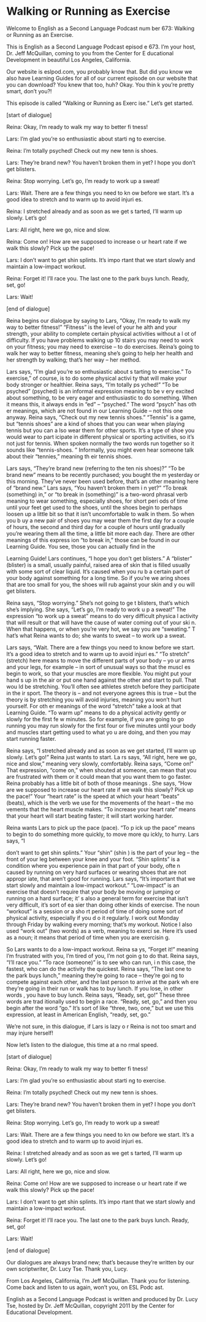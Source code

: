 # Walking or Running as Exercise

Welcome to English as a Second Language Podcast num ber 673: Walking or Running as an Exercise. 

This is English as a Second Language Podcast episod e 673.  I’m your host, Dr. Jeff McQuillan, coming to you from the Center for E ducational Development in beautiful Los Angeles, California. 

Our website is eslpod.com, you probably know that.  But did you know we also have Learning Guides for all of our current episode  on our website that you can download?  You knew that too, huh?  Okay.  You thin k you’re pretty smart, don’t you?!   

This episode is called “Walking or Running as Exerc ise.”  Let’s get started. 

[start of dialogue] 

Reina:  Okay, I’m ready to walk my way to better fi tness! 

Lars:  I’m glad you’re so enthusiastic about starti ng to exercise.   

Reina:  I’m totally psyched!  Check out my new tenn is shoes.   

Lars:  They’re brand new?  You haven’t broken them in yet?  I hope you don’t get blisters. 

Reina:  Stop worrying.  Let’s go, I’m ready to work  up a sweat! 

Lars:  Wait.  There are a few things you need to kn ow before we start.  It’s a good idea to stretch and to warm up to avoid injuri es. 

Reina:  I stretched already and as soon as we get s tarted, I’ll warm up slowly. Let’s go! 

Lars:  All right, here we go, nice and slow. 

Reina:  Come on!  How are we supposed to increase o ur heart rate if we walk this slowly?  Pick up the pace! 

Lars:  I don’t want to get shin splints.  It’s impo rtant that we start slowly and maintain a low-impact workout.  

 Reina:  Forget it!  I’ll race you.  The last one to  the park buys lunch.  Ready, set, go! 

Lars:  Wait! 

[end of dialogue] 

Reina begins our dialogue by saying to Lars, “Okay,  I’m ready to walk my way to better fitness!”  “Fitness” is the level of your he alth and your strength, your ability to complete certain physical activities without a l ot of difficulty.  If you have problems walking up 10 stairs you may need to work on your fitness; you may need to exercise – to do exercises.  Reina’s going to walk her way to better fitness, meaning she’s going to help her health and  her strength by walking; that’s her way – her method. 

Lars says, “I’m glad you’re so enthusiastic about s tarting to exercise.”  To exercise,” of course, is to do some physical activi ty that will make your body stronger or healthier.  Reina says, “I’m totally ps yched!”  “To be psyched” (psyched) is an informal expression meaning to be v ery excited about something, to be very eager and enthusiastic to do something.  When it means this, it always ends in “ed” – “psyched.”  The word “psych” has oth er meanings, which are not found in our Learning Guide – not this one anyway.  Reina says, “Check out my new tennis shoes.”  “Tennis” is a game, but “tennis  shoes” are a kind of shoes that you can wear when playing tennis but you can a lso wear them for other sports.  It’s a type of shoe you would wear to part icipate in different physical or sporting activities, so it’s not just for tennis.  When spoken normally the two words run together so it sounds like “tennis-shoes. ”  Informally, you might even hear someone talk about their “tennies,” meaning th eir tennis shoes.   

Lars says, “They’re brand new (referring to the ten nis shoes)?”  “To be brand new” means to be recently purchased; you bought the m yesterday or this morning.  They’ve never been used before, that’s an other meaning here of “brand new.”  Lars says, “You haven’t broken them i n yet?”  “To break (something) in,” or “to break in (something)” is a two-word phrasal verb meaning to wear something, especially shoes, for short peri ods of time until your feet get used to the shoes, until the shoes begin to perhaps  loosen up a little bit so that it isn’t uncomfortable to walk in them.  So when you b uy a new pair of shoes you may wear them the first day for a couple of hours, the second and third day for a couple of hours until gradually you’re wearing them  all the time, a little bit more each day.  There are other meanings of this express ion “to break in,” those can be found in our Learning Guide.  You see, those you  can actually find in the  

Learning Guide!  Lars continues, “I hope you don’t get blisters.”  A “blister” (blister) is a small, usually painful, raised area of skin that is filled usually with some sort of clear liquid.  It’s caused when you ru b a certain part of your body against something for a long time.  So if you’re we aring shoes that are too small for you, the shoes will rub against your skin and y ou will get blisters. 

Reina says, “Stop worrying.”  She’s not going to ge t blisters, that’s which she’s implying.  She says, “Let’s go, I’m ready to work u p a sweat!”  The expression “to work up a sweat” means to do very difficult physica l activity that will result or that will have the cause of water coming out of your ski n.  When that happens, or when you’re very hot, we say you are “sweating.”  T hat’s what Reina wants to do; she wants to sweat – to work up a sweat. 

Lars says, “Wait.  There are a few things you need to know before we start.  It’s a good idea to stretch and to warm up to avoid injuri es.”  “To stretch” (stretch) here means to move the different parts of your body – yo ur arms and your legs, for example – in sort of unusual ways so that the muscl es begin to work, so that your muscles are more flexible.  You might put your hand s up in the air or put one hand against the other and start to pull.  That wou ld be stretching.  You’ll often see athletes stretch before they participate in the ir sport.  The theory is – and not everyone agrees this is true – but the theory is by  stretching you will avoid injuries, meaning you won’t hurt yourself.  For oth er meanings of the word “stretch” take a look at that Learning Guide.  “To warm up” means to do a physical activity gently or slowly for the first fe w minutes.  So for example, if you are going to go running you may run slowly for the first four or five minutes until your body and muscles start getting used to what yo u are doing, and then you may start running faster. 

Reina says, “I stretched already and as soon as we get started, I’ll warm up slowly.  Let’s go!”  Reina just wants to start.  La rs says, “All right, here we go, nice and slow,” meaning very slowly, comfortably.  Reina says, “Come on!”  That expression, “come on,” when shouted at someone, can  mean that you are frustrated with them or it could mean that you want  them to go faster.  Reina probably has a little bit of both of those meanings .  She says, “How are we supposed to increase our heart rate if we walk this  slowly?  Pick up the pace!” Your “heart rate” is the speed at which your heart “beats” (beats), which is the verb we use for the movements of the heart – the mo vements that the heart muscle makes.  “To increase your heart rate” means that your heart will start beating faster; it will start working harder.   

Reina wants Lars to pick up the pace (pace).  “To p ick up the pace” means to begin to do something more quickly, to move more qu ickly, to hurry.  Lars says, “I  

don’t want to get shin splints.”  Your “shin” (shin ) is the part of your leg – the front of your leg between your knee and your foot.  “Shin  splints” is a condition where you experience pain in that part of your body, ofte n caused by running on very hard surfaces or wearing shoes that are not appropr iate, that aren’t good for running.  Lars says, “It’s important that we start slowly and maintain a low-impact workout.”  “Low-impact” is an exercise that doesn’t  require that your body be moving or jumping or running on a hard surface; it’ s also a general term for exercise that isn’t very difficult, it’s sort of ea sier than doing other kinds of exercise.  The noun “workout” is a session or a sho rt period of time of doing some sort of physical activity, especially if you d o it regularly.  I work out Monday through Friday by walking every morning; that’s my workout.  Notice I also used “work out” (two words) as a verb, meaning to exerci se.  Here it’s used as a noun; it means that period of time when you are exercisin g. 

So Lars wants to do a low-impact workout.  Reina sa ys, “Forget it!” meaning I’m frustrated with you, I’m tired of you, I’m not goin g to do that.  Reina says, “I’ll race you.”  “To race (someone)” is to see who can run, i n this case, the fastest, who can do the activity the quickest.  Reina says, “The  last one to the park buys lunch,” meaning they’re going to race – they’re goi ng to compete against each other, and the last person to arrive at the park wh ere they’re going in their run or walk has to buy lunch.  If you lose, in other words , you have to buy lunch.  Reina says, “Ready, set, go!”  These three words are trad itionally used to begin a race. “Ready, set, go,” and then you begin after the word  “go.”  It’s sort of like “three, two, one,” but we use this expression, at least in American English, “ready, set, go.”   

We’re not sure, in this dialogue, if Lars is lazy o r Reina is not too smart and may injure herself! 

Now let’s listen to the dialogue, this time at a no rmal speed. 

[start of dialogue] 

Reina:  Okay, I’m ready to walk my way to better fi tness! 

Lars:  I’m glad you’re so enthusiastic about starti ng to exercise.   

Reina:  I’m totally psyched!  Check out my new tenn is shoes.   

Lars:  They’re brand new?  You haven’t broken them in yet?  I hope you don’t get blisters. 

Reina:  Stop worrying.  Let’s go, I’m ready to work  up a sweat! 

Lars:  Wait.  There are a few things you need to kn ow before we start.  It’s a good idea to stretch and to warm up to avoid injuri es. 

Reina:  I stretched already and as soon as we get s tarted, I’ll warm up slowly. Let’s go! 

Lars:  All right, here we go, nice and slow. 

Reina:  Come on!  How are we supposed to increase o ur heart rate if we walk this slowly?  Pick up the pace! 

Lars:  I don’t want to get shin splints.  It’s impo rtant that we start slowly and maintain a low-impact workout. 

Reina:  Forget it!  I’ll race you.  The last one to  the park buys lunch.  Ready, set, go! 

Lars:  Wait! 

[end of dialogue] 

Our dialogues are always brand new; that’s because they’re written by our own scriptwriter, Dr. Lucy Tse.  Thank you, Lucy.   

From Los Angeles, California, I’m Jeff McQuillan.  Thank you for listening.  Come back and listen to us again, won’t you, on ESL Podc ast. 

English as a Second Language Podcast is written and  produced by Dr. Lucy Tse, hosted by Dr. Jeff McQuillan, copyright 2011 by the  Center for Educational Development.


